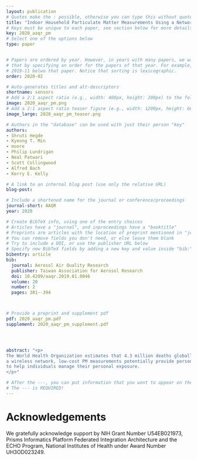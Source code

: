 ```yaml
---
layout: publication
# Quotes make the : possible, otherwise you can type this without quotes
title: "Indoor Household Particulate Matter Measurements Using a Network of Low-cost Sensors"
# Keys must be unique to each paper, see section below for more details
key: 2020_aaqr_pm
# Select one of the options below
type: paper 


# Papers are ordered by year. However, in years with many papers, we want some ordering at a lower level. You can do 
# that by specifying an order for the papers of that year. For example, 2019-11 will put papers with values lower than 
# 2019-11 belwo that paper. Notice that sorting is lexicographic.  
order: 2020-02

# Auto-generates titles and alt-descriptors
shortname: sensors
# Add a 2:1 aspect ratio (e.g., width: 400px, height: 200px) to the folder /assets/images/publications/
image: 2020_aaqr_pm.png
# Add a 2:1 aspect ratio teaser figure (e.g., width: 1200px, height: 600px) to the folder /assets/images/publications/
image_large: 2020_aaqr_pm_teaser.png

# Authors in the "database" can be used with just their person "key"
authors:
- Shruti Hegde
- Kyeong T. Min
- moore
- Philip Lundrigan
- Neal Patwari
- Scott Collingwood
- Alfred Bach
- Kerry E. Kelly

# A link to an internal blog post (use only the relative URL)
blog-post: 

# Include a shortened name for the journal or conference/proceedings
journal-short: AAQR
year: 2020

# Create BibTeX info, using one of the entry choices
# Articles have a "journal", and inproceedings have a "booktitle"
# Preprints are articles with the location of preprint mentioned in "journal"
# You can remove fields you don't need, or else leave them blank
# Try to include a DOI, or use the publisher URL below
# Specify new BibTeX fields by adding a new key and value inside "bib:"
bibentry: article 
bib:
  journal: Aerosol Air Quality Research
  publisher: Taiwan Association for Aerosol Research
  doi: 10.4209/aaqr.2019.01.0046
  volume: 20
  number: 2
  pages: 381--394



# Provide a preprint and supplement pdf
pdf: 2020_aaqr_pm.pdf
supplement: 2020_aaqr_pm_supplement.pdf




abstract: "<p>
The World Health Organization estimates that 4.3 million deaths globally in 2012 were attributable to household air pollution, of which particulate matter (PM) with a diameter of 2.5 µm or less (PM2.5) is a significant contributor. When integrated with
a wireless network, low-cost PM measurements potentially provide personalized information on indoor concentrations in real time so that individuals can take action. The objectives of this study were to (1) deploy a network of research-grade instruments and low-cost sensors in a home environment and evaluate the performance, (2) characterize activities and conditions that increase PM concentrations, and (3) identify how these activities affect the PM levels in different rooms of a home. The wireless sensor network included low-cost PM sensors, a gateway, and a database for storing data. Based on the commercially available Dylos DC1100 Pro (Utah Modified Dylos Sensor) and Plantower PMS sensor (AirU), the low-cost sensors were compared to three research-grade instruments—the GRIMM, DustTrak, and MiniVol—in two households in Salt Lake City during summer and winter, with the results suggesting that the low-cost sensors agreed well with the DustTrak. Of the activities, frying food and spraying aerosol products generated the largest increase in PM, both in the room of the activity (the kitchen and bedroom, respectively) and the adjacent rooms. High outdoor PM concentrations during a cold air pool episode also caused indoor levels to rise. In addition, different PM sources triggered different sensor responses. Consequently, obtaining accurate estimates of the mass concentration in an indoor environment, with its wide variety of PM sources, is challenging. However, low-cost PM sensors can be incorporated into an indoor air-quality measurement network
to help individuals manage their personal exposure. 
</p>"

# After the ---, you can put information that you want to appear on the website using markdown formatting or HTML. A good example are acknowledgements, extra references, an erratum, etc.
# The --- is REQUIRED! 
---
```


# Acknowledgements

We gratefully acknowledge support by NIH Grant Number U54EB021973, Prisms Informatics Platform Federated Integration Architecture and the ECHO Program, National Institutes of Health under Award Number UH3OD023249. 
